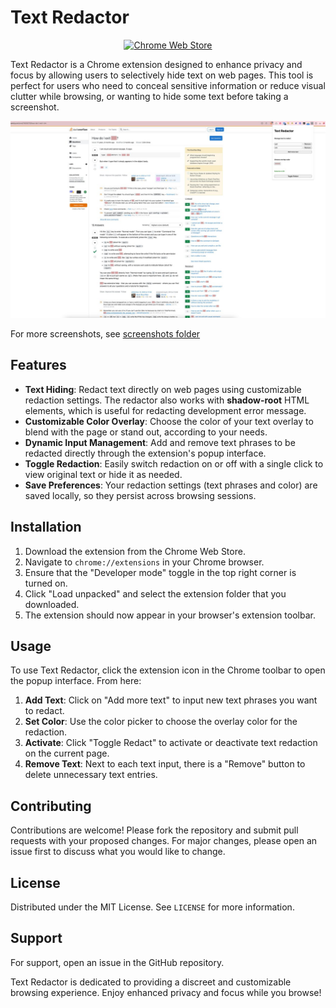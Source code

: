 # Text Redactor

<p align="center">
  <a rel="noreferrer noopener" href="https://chromewebstore.google.com/detail/text-redactor/jicgibfoonmonhnddjohaeehahafdncf">
    <img alt="Chrome Web Store" src="https://img.shields.io/badge/Chrome-141e24.svg?&style=for-the-badge&logo=google-chrome&logoColor=white">
  </a>
</p>

Text Redactor is a Chrome extension designed to enhance privacy and focus by allowing users to selectively hide text on web pages. This tool is perfect for users who need to conceal sensitive information or reduce visual clutter while browsing, or wanting to hide some text before taking a screenshot.

![Redact text](./assets/screenshots/redact-text.jpeg)

For more screenshots, see [screenshots folder](./assets/screenshots)

## Features

- **Text Hiding**: Redact text directly on web pages using customizable redaction settings. The redactor also works with **shadow-root** HTML elements, which is useful for redacting development error message.
- **Customizable Color Overlay**: Choose the color of your text overlay to blend with the page or stand out, according to your needs.
- **Dynamic Input Management**: Add and remove text phrases to be redacted directly through the extension's popup interface.
- **Toggle Redaction**: Easily switch redaction on or off with a single click to view original text or hide it as needed.
- **Save Preferences**: Your redaction settings (text phrases and color) are saved locally, so they persist across browsing sessions.

## Installation

1. Download the extension from the Chrome Web Store.
2. Navigate to `chrome://extensions` in your Chrome browser.
3. Ensure that the "Developer mode" toggle in the top right corner is turned on.
4. Click "Load unpacked" and select the extension folder that you downloaded.
5. The extension should now appear in your browser's extension toolbar.

## Usage

To use Text Redactor, click the extension icon in the Chrome toolbar to open the popup interface. From here:

1. **Add Text**: Click on "Add more text" to input new text phrases you want to redact.
2. **Set Color**: Use the color picker to choose the overlay color for the redaction.
3. **Activate**: Click "Toggle Redact" to activate or deactivate text redaction on the current page.
4. **Remove Text**: Next to each text input, there is a "Remove" button to delete unnecessary text entries.

## Contributing

Contributions are welcome! Please fork the repository and submit pull requests with your proposed changes. For major changes, please open an issue first to discuss what you would like to change.

## License

Distributed under the MIT License. See `LICENSE` for more information.

## Support

For support, open an issue in the GitHub repository.

Text Redactor is dedicated to providing a discreet and customizable browsing experience. Enjoy enhanced privacy and focus while you browse!
